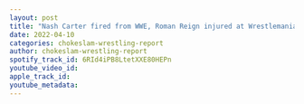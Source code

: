 ```yaml
---
layout: post
title: "Nash Carter fired from WWE, Roman Reign injured at Wrestlemania, AEW, NJPW Wrestling Round up!"
date: 2022-04-10
categories: chokeslam-wrestling-report
author: chokeslam-wrestling-report
spotify_track_id: 6RId4iPB8LtetXXE80HEPn
youtube_video_id: 
apple_track_id: 
youtube_metadata: 
---
```

